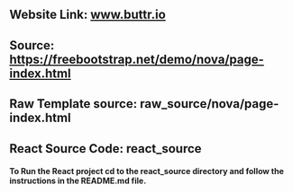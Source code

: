 ## Website Link: www.buttr.io
## Source: https://freebootstrap.net/demo/nova/page-index.html

## Raw Template source: raw_source/nova/page-index.html
## React Source Code: react_source

#### To Run the React project cd to the react_source directory and follow the instructions in the README.md file.